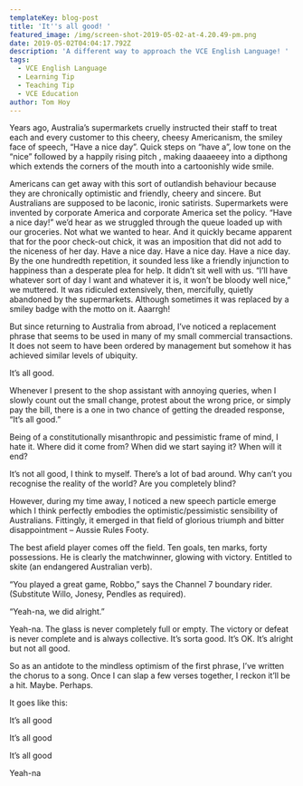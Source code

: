 ```yaml
---
templateKey: blog-post
title: 'It''s all good! '
featured_image: /img/screen-shot-2019-05-02-at-4.20.49-pm.png
date: 2019-05-02T04:04:17.792Z
description: 'A different way to approach the VCE English Language! '
tags:
  - VCE English Language
  - Learning Tip
  - Teaching Tip
  - VCE Education
author: Tom Hoy
---
```

Years ago, Australia’s supermarkets cruelly instructed their staff to treat each and every customer to this cheery, cheesy Americanism, the smiley face of speech, “Have a nice day”. Quick steps on “have a”, low tone on the “nice” followed by a happily rising pitch , making daaaeeey into a dipthong which extends the corners of the mouth into a cartoonishly wide smile. 

Americans can get away with this sort of outlandish behaviour because they are chronically optimistic and friendly, cheery and sincere. But Australians are supposed to be laconic, ironic satirists. Supermarkets were invented by corporate America and corporate America set the policy. “Have a nice day!” we’d hear as we struggled through the queue loaded up with our groceries. Not what we wanted to hear.  And it quickly became apparent that for the poor check-out chick, it was an imposition that did not add to the niceness of her day. Have a nice day. Have a nice day. Have a nice day. By the one hundredth repetition, it sounded less like a friendly injunction to happiness than a desperate plea for help. It didn’t sit well with us. “I’ll have whatever sort of day I want and whatever it is, it won’t be bloody well nice,” we muttered. It was ridiculed extensively, then, mercifully, quietly abandoned by the supermarkets. Although sometimes it was replaced by a smiley badge with the motto on it. Aaarrgh!

But since returning to Australia from abroad, I’ve noticed a replacement phrase that seems to be used in many of my small commercial transactions. It does not seem to have been ordered by management but somehow it has achieved similar levels of ubiquity.

It’s all good.

Whenever I present to the shop assistant with annoying queries, when I slowly count out the small change, protest about the wrong price, or simply pay the bill, there is a one in two chance of getting the dreaded response, “It’s all good.”

Being of a constitutionally misanthropic and pessimistic frame of mind, I hate it. Where did it come from? When did we start saying it? When will it end?

It’s not all good, I think to myself. There’s a lot of bad around. Why can’t you recognise the reality of the world? Are you completely blind?

However, during my time away, I noticed a new speech particle emerge which I think perfectly embodies the optimistic/pessimistic sensibility of Australians. Fittingly, it emerged in that field of glorious triumph and bitter disappointment – Aussie Rules Footy.

The best afield player comes off the field. Ten goals, ten marks, forty  possessions. He is clearly the matchwinner, glowing with victory. Entitled to skite (an endangered Australian verb).

“You played a great game, Robbo,” says the Channel 7 boundary rider. (Substitute Willo, Jonesy, Pendles as required).

“Yeah-na, we did alright.”

Yeah-na. The glass is never completely full or empty. The victory or defeat is never complete and is always collective. It’s sorta good. It’s OK. It’s alright but not all good. 

So as an antidote to the mindless optimism of the first phrase, I’ve written the chorus to a song. Once I can slap a few verses together, I reckon it’ll be a hit. Maybe. Perhaps.

It goes like this:

It’s all good

It’s all good

It’s all good

Yeah-na
